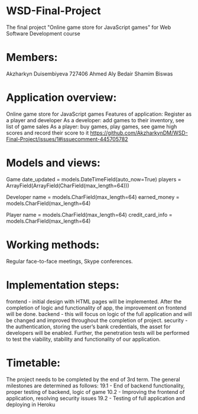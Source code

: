 # WSD-Final-Project
The final project "Online game store for JavaScript games" for Web Software Development course

# Members:
Akzharkyn Duisembiyeva 727406
Ahmed Aly Bedair
Shamim Biswas

# Application overview:
Online game store for JavaScript games
Features of application:
Register as a player and developer
As a developer: add games to their inventory, see list of game sales
As a player: buy games, play games, see game high scores and record their score to it
https://github.com/AkzharkynDM/WSD-Final-Project/issues/1#issuecomment-445705782

# Models and views:
Game
date_updated = models.DateTimeField(auto_now=True)
players = ArrayField(ArrayField(CharField(max_length=64)))

Developer
name = models.CharField(max_length=64)
earned_money = models.CharField(max_length=64)

Player
name = models.CharField(max_length=64)
credit_card_info = models.CharField(max_length=64)

# Working methods:
Regular face-to-face meetings, Skype conferences. 

# Implementation steps:
frontend - initial design with HTML pages will be implemented. After the completion of logic and functionality of app, the improvement on frontend will be done.
backend - this will focus on logic of the full application and will be changed and improved throughout the completion of project.
security - the authentication, storing the user’s bank credentials, the asset for developers will be enabled. Further, the penetration tests will be performed to test the viability, stability and functionality of our application.

# Timetable:
The project needs to be completed by the end of 3rd term. The general milestones are determined as follows:
19.1 - End of backend functionality, proper testing of backend, logic of game
10.2 - Improving the frontend of application, resolving security issues
19.2 - Testing of full application and deploying in Heroku




